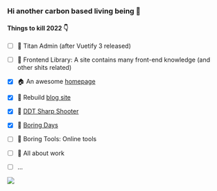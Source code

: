 ### Hi another carbon based living being  👋


#### Things to kill 2022 👇

* [ ] 🛞 Titan Admin (after Vuetify 3 released)
* [ ] 🏢 Frontend Library: A site contains many front-end knowledge (and other shits related)
* [x] 🏠 An awesome [homepage](https://boring-plans.github.io/)
* [x] 📜 Rebuild [blog site](https://boring-plans.github.io/boring-blogs)
* [x] 🎯 [DDT Sharp Shooter](https://github.com/boring-plans/ddt-sharp-shooter)
* [x] 📅 [Boring Days](https://boring-plans.github.io/boring-days)
* [ ] 🔧 Boring Tools: Online tools
* [ ] 💼 All about work
* [ ] ...


<img src="https://github-readme-stats.vercel.app/api?username=boring-plans&show_icons=true&bg_color=37,B39DDB,26C6DA&theme=radical&title_color=C2185B"/> 
